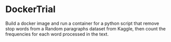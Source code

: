 # DockerTrial
Build a docker image and run a container for a python script that remove stop words from a Random paragraphs dataset from Kaggle, then count the frequencies for each word processed in the text.
